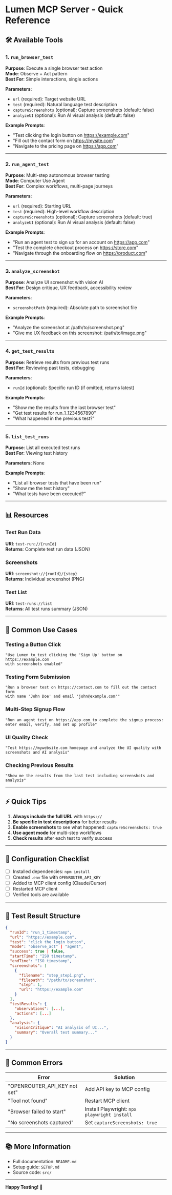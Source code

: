 # Lumen MCP Server - Quick Reference

## 🛠️ Available Tools

### 1. `run_browser_test`
**Purpose**: Execute a single browser test action  
**Mode**: Observe + Act pattern  
**Best For**: Simple interactions, single actions

**Parameters**:
- `url` (required): Target website URL
- `test` (required): Natural language test description
- `captureScreenshots` (optional): Capture screenshots (default: false)
- `analyzeUI` (optional): Run AI visual analysis (default: false)

**Example Prompts**:
- "Test clicking the login button on https://example.com"
- "Fill out the contact form on https://mysite.com"
- "Navigate to the pricing page on https://app.com"

---

### 2. `run_agent_test`
**Purpose**: Multi-step autonomous browser testing  
**Mode**: Computer Use Agent  
**Best For**: Complex workflows, multi-page journeys

**Parameters**:
- `url` (required): Starting URL
- `test` (required): High-level workflow description
- `captureScreenshots` (optional): Capture screenshots (default: true)
- `analyzeUI` (optional): Run AI visual analysis (default: false)

**Example Prompts**:
- "Run an agent test to sign up for an account on https://app.com"
- "Test the complete checkout process on https://store.com"
- "Navigate through the onboarding flow on https://product.com"

---

### 3. `analyze_screenshot`
**Purpose**: Analyze UI screenshot with vision AI  
**Best For**: Design critique, UX feedback, accessibility review

**Parameters**:
- `screenshotPath` (required): Absolute path to screenshot file

**Example Prompts**:
- "Analyze the screenshot at /path/to/screenshot.png"
- "Give me UX feedback on this screenshot: /path/to/image.png"

---

### 4. `get_test_results`
**Purpose**: Retrieve results from previous test runs  
**Best For**: Reviewing past tests, debugging

**Parameters**:
- `runId` (optional): Specific run ID (if omitted, returns latest)

**Example Prompts**:
- "Show me the results from the last browser test"
- "Get test results for run_1_1234567890"
- "What happened in the previous test?"

---

### 5. `list_test_runs`
**Purpose**: List all executed test runs  
**Best For**: Viewing test history

**Parameters**: None

**Example Prompts**:
- "List all browser tests that have been run"
- "Show me the test history"
- "What tests have been executed?"

---

## 📊 Resources

### Test Run Data
**URI**: `test-run://{runId}`  
**Returns**: Complete test run data (JSON)

### Screenshots
**URI**: `screenshot://{runId}/{step}`  
**Returns**: Individual screenshot (PNG)

### Test List
**URI**: `test-runs://list`  
**Returns**: All test runs summary (JSON)

---

## 🎯 Common Use Cases

### Testing a Button Click
```
"Use Lumen to test clicking the 'Sign Up' button on https://example.com 
with screenshots enabled"
```

### Testing Form Submission
```
"Run a browser test on https://contact.com to fill out the contact form 
with name 'John Doe' and email 'john@example.com'"
```

### Multi-Step Signup Flow
```
"Run an agent test on https://app.com to complete the signup process: 
enter email, verify, and set up profile"
```

### UI Quality Check
```
"Test https://mywebsite.com homepage and analyze the UI quality with 
screenshots and AI analysis"
```

### Checking Previous Results
```
"Show me the results from the last test including screenshots and analysis"
```

---

## ⚡ Quick Tips

1. **Always include the full URL** with `https://`
2. **Be specific in test descriptions** for better results
3. **Enable screenshots** to see what happened: `captureScreenshots: true`
4. **Use agent mode** for multi-step workflows
5. **Check results** after each test to verify success

---

## 🔑 Configuration Checklist

- [ ] Installed dependencies: `npm install`
- [ ] Created `.env` file with `OPENROUTER_API_KEY`
- [ ] Added to MCP client config (Claude/Cursor)
- [ ] Restarted MCP client
- [ ] Verified tools are available

---

## 📝 Test Result Structure

```json
{
  "runId": "run_1_timestamp",
  "url": "https://example.com",
  "test": "click the login button",
  "mode": "observe_act" | "agent",
  "success": true | false,
  "startTime": "ISO timestamp",
  "endTime": "ISO timestamp",
  "screenshots": [
    {
      "filename": "step_step1.png",
      "filepath": "/path/to/screenshot",
      "step": 1,
      "url": "https://example.com"
    }
  ],
  "testResults": {
    "observations": [...],
    "actions": [...]
  },
  "analysis": {
    "visionCritique": "AI analysis of UI...",
    "summary": "Overall test summary..."
  }
}
```

---

## 🚨 Common Errors

| Error | Solution |
|-------|----------|
| "OPENROUTER_API_KEY not set" | Add API key to MCP config |
| "Tool not found" | Restart MCP client |
| "Browser failed to start" | Install Playwright: `npx playwright install` |
| "No screenshots captured" | Set `captureScreenshots: true` |

---

## 📚 More Information

- Full documentation: `README.md`
- Setup guide: `SETUP.md`
- Source code: `src/`

---

**Happy Testing!** 🚀
